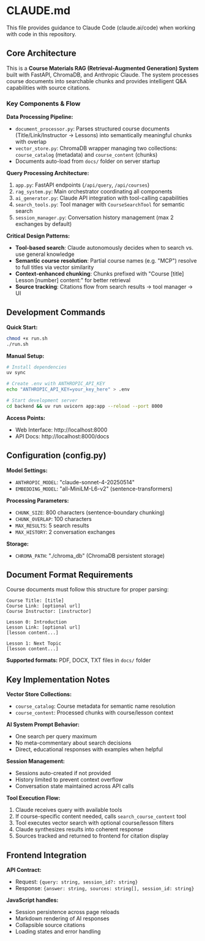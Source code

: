 # CLAUDE.md

This file provides guidance to Claude Code (claude.ai/code) when working with code in this repository.

## Core Architecture

This is a **Course Materials RAG (Retrieval-Augmented Generation) System** built with FastAPI, ChromaDB, and Anthropic Claude. The system processes course documents into searchable chunks and provides intelligent Q&A capabilities with source citations.

### Key Components & Flow

**Data Processing Pipeline:**
- `document_processor.py`: Parses structured course documents (Title/Link/Instructor → Lessons) into semantically meaningful chunks with overlap
- `vector_store.py`: ChromaDB wrapper managing two collections: `course_catalog` (metadata) and `course_content` (chunks)
- Documents auto-load from `docs/` folder on server startup

**Query Processing Architecture:**
1. `app.py`: FastAPI endpoints (`/api/query`, `/api/courses`) 
2. `rag_system.py`: Main orchestrator coordinating all components
3. `ai_generator.py`: Claude API integration with tool-calling capabilities
4. `search_tools.py`: Tool manager with `CourseSearchTool` for semantic search
5. `session_manager.py`: Conversation history management (max 2 exchanges by default)

**Critical Design Patterns:**
- **Tool-based search**: Claude autonomously decides when to search vs. use general knowledge
- **Semantic course resolution**: Partial course names (e.g. "MCP") resolve to full titles via vector similarity
- **Context-enhanced chunking**: Chunks prefixed with "Course [title] Lesson [number] content:" for better retrieval
- **Source tracking**: Citations flow from search results → tool manager → UI

## Development Commands

**Quick Start:**
```bash
chmod +x run.sh
./run.sh
```

**Manual Setup:**
```bash
# Install dependencies
uv sync

# Create .env with ANTHROPIC_API_KEY
echo "ANTHROPIC_API_KEY=your_key_here" > .env

# Start development server
cd backend && uv run uvicorn app:app --reload --port 8000
```

**Access Points:**
- Web Interface: http://localhost:8000
- API Docs: http://localhost:8000/docs

## Configuration (config.py)

**Model Settings:**
- `ANTHROPIC_MODEL`: "claude-sonnet-4-20250514"
- `EMBEDDING_MODEL`: "all-MiniLM-L6-v2" (sentence-transformers)

**Processing Parameters:**
- `CHUNK_SIZE`: 800 characters (sentence-boundary chunking)
- `CHUNK_OVERLAP`: 100 characters
- `MAX_RESULTS`: 5 search results
- `MAX_HISTORY`: 2 conversation exchanges

**Storage:**
- `CHROMA_PATH`: "./chroma_db" (ChromaDB persistent storage)

## Document Format Requirements

Course documents must follow this structure for proper parsing:

```
Course Title: [title]
Course Link: [optional url]
Course Instructor: [instructor]

Lesson 0: Introduction
Lesson Link: [optional url]
[lesson content...]

Lesson 1: Next Topic
[lesson content...]
```

**Supported formats:** PDF, DOCX, TXT files in `docs/` folder

## Key Implementation Notes

**Vector Store Collections:**
- `course_catalog`: Course metadata for semantic name resolution
- `course_content`: Processed chunks with course/lesson context

**AI System Prompt Behavior:**
- One search per query maximum
- No meta-commentary about search decisions
- Direct, educational responses with examples when helpful

**Session Management:**
- Sessions auto-created if not provided
- History limited to prevent context overflow
- Conversation state maintained across API calls

**Tool Execution Flow:**
1. Claude receives query with available tools
2. If course-specific content needed, calls `search_course_content` tool
3. Tool executes vector search with optional course/lesson filters
4. Claude synthesizes results into coherent response
5. Sources tracked and returned to frontend for citation display

## Frontend Integration

**API Contract:**
- Request: `{query: string, session_id?: string}`
- Response: `{answer: string, sources: string[], session_id: string}`

**JavaScript handles:**
- Session persistence across page reloads
- Markdown rendering of AI responses
- Collapsible source citations
- Loading states and error handling